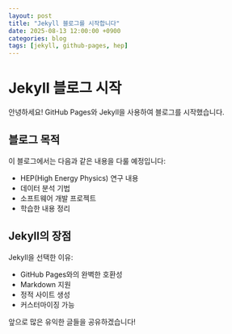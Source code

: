 ```yaml
---
layout: post
title: "Jekyll 블로그를 시작합니다"
date: 2025-08-13 12:00:00 +0900
categories: blog
tags: [jekyll, github-pages, hep]
---
```


# Jekyll 블로그 시작

안녕하세요! GitHub Pages와 Jekyll을 사용하여 블로그를 시작했습니다.

## 블로그 목적

이 블로그에서는 다음과 같은 내용을 다룰 예정입니다:

- HEP(High Energy Physics) 연구 내용
- 데이터 분석 기법
- 소프트웨어 개발 프로젝트
- 학습한 내용 정리

## Jekyll의 장점

Jekyll을 선택한 이유:
- GitHub Pages와의 완벽한 호환성
- Markdown 지원
- 정적 사이트 생성
- 커스터마이징 가능

앞으로 많은 유익한 글들을 공유하겠습니다!
